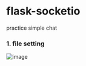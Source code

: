 # flask-socketio
practice simple chat

### 1. file setting
![image](https://user-images.githubusercontent.com/59231051/85520948-8becc900-b63e-11ea-9672-a0163f491c92.png)
